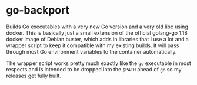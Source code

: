 # go-backport

Builds Go executables with a very new Go version and a very old libc using docker.
This is basically just a small extension of the official golang-go 1.18 docker
image of Debian buster, which adds in libraries that I use a lot and a wrapper script
to keep it compatible with my existing builds. It will pass through most Go environment
variables to the container automatically.

The wrapper script works pretty much exactly like the `go` executable in most respects
and is intended to be dropped into the `$PATH` ahead of `go` so my releases get fully
built.
